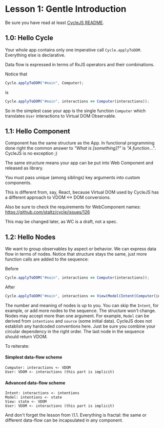 # Lesson 1: Gentle Introduction

Be sure you have read at least [CycleJS README](https://github.com/staltz/cycle).

## 1.0: Hello Cycle

Your whole app contains only one imperative call `Cycle.applyToDOM`. Everything else is declarative.

Data flow is expressed in terms of RxJS operators and their combinations.

Notice that

```js
Cycle.applyToDOM("#main", Computer);
```

is

```js
Cycle.applyToDOM("#main", interactions => Computer(interactions));
```

So in the simplest case your app is the single function `Computer` which
translates `User` interactions to Virtual DOM Observable.

## 1.1: Hello Component

Component has the same structure as the App. In functional programming done right
the common answer to *"What is [something]?"* is *"A function..."*.
CycleJS is no exception ;)

The same structure means your app can be put into Web Component and released as library.

You must pass unique (among siblings) key arguments into custom components.

This is different from, say, React, because Virtual DOM used by CycleJS has a different approach
to VDOM <-> DOM conversions.

Also be sure to check the requirements for WebComponent names:
https://github.com/staltz/cycle/issues/126

This may be changed later, as WC is a draft, not a spec.

## 1.2: Hello Nodes

We want to group observables by aspect or behavior.
We can express data flow in terms of nodes. Notice that structure stays the same,
just more function calls are added to the sequence:

Before

```js
Cycle.applyToDOM("#main", interactions => Computer(interactions));
```

After

```js
Cycle.applyToDOM("#main", interactions => View(Model(Intent(Computer(interactions)))));
```

The number and meaning of nodes is up to you. You can skip the `Intent`, for example, or add more nodes to the sequence.
The structure won't change. Nodes may accept more than one argument. For example, `Model` can
be derived from `intentions` and `source` (some initial data).
CycleJS does not establish any hardcoded conventions here. Just be sure you combine
your circular dependency in the right order. The last node in the sequence should return VDOM.

To reiterate:

#### Simplest data-flow scheme

```
Computer: interactions <- VDOM
User: VDOM <- interactions (this part is implicit)
```

#### Advanced data-flow scheme

```
Intent: interactions <- intentions
Model: intentions <- state
View: state <- VDOM
User: VDOM <- interactions (this part is implicit)
```

And don't forget the lesson from \1.1. Everything is fractal: the same or different
data-flow can be incapsulated in any component.
